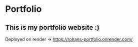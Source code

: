 # Portfolio
## This is my portfolio website :)
Deployed on render -> https://rohans-portfolio.onrender.com/
